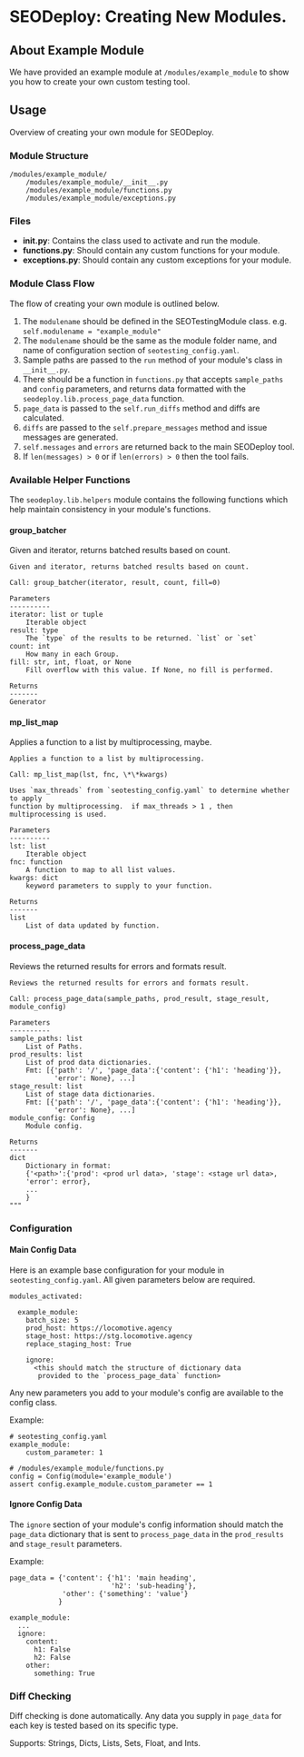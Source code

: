 # SEODeploy: Creating New Modules.


## About Example Module

We have provided an example module at `/modules/example_module` to show you how to create your own custom testing tool.

## Usage
Overview of creating your own module for SEODeploy.

### Module Structure

    /modules/example_module/
        /modules/example_module/__init__.py
        /modules/example_module/functions.py
        /modules/example_module/exceptions.py


### Files
* **__init__.py**: Contains the class used to activate and run the module.
* **functions.py**: Should contain any custom functions for your module.
* **exceptions.py**: Should contain any custom exceptions for your module.


### Module Class Flow
The flow of creating your own module is outlined below.

1. The `modulename` should be defined in the SEOTestingModule class. e.g. `self.modulename = "example_module"`
2. The `modulename` should be the same as the module folder name, and name of configuration section of `seotesting_config.yaml`.
3. Sample paths are passed to the `run` method of your module's class in `__init__.py`.
4. There should be a function in `functions.py` that accepts `sample_paths` and `config` parameters, and returns data formatted with the `seodeploy.lib.process_page_data` function.
5. `page_data` is passed to the `self.run_diffs` method and diffs are calculated.
6. `diffs` are passed to the `self.prepare_messages` method and issue messages are generated.
7. `self.messages` and `errors` are returned back to the main SEODeploy tool.
8. If `len(messages) > 0` or if `len(errors) > 0` then the tool fails.


### Available Helper Functions

The `seodeploy.lib.helpers` module contains the following functions which help maintain consistency in your module's functions.

#### group_batcher

  Given and iterator, returns batched results based on count.

    Given and iterator, returns batched results based on count.

    Call: group_batcher(iterator, result, count, fill=0)

    Parameters
    ----------
    iterator: list or tuple
        Iterable object
    result: type
        The `type` of the results to be returned. `list` or `set`
    count: int
        How many in each Group.
    fill: str, int, float, or None
        Fill overflow with this value. If None, no fill is performed.

    Returns
    -------
    Generator

#### mp_list_map

  Applies a function to a list by multiprocessing, maybe.

    Applies a function to a list by multiprocessing.

    Call: mp_list_map(lst, fnc, \*\*kwargs)

    Uses `max_threads` from `seotesting_config.yaml` to determine whether to apply
    function by multiprocessing.  if max_threads > 1 , then multiprocessing is used.

    Parameters
    ----------
    lst: list
        Iterable object
    fnc: function
        A function to map to all list values.
    kwargs: dict
        keyword parameters to supply to your function.

    Returns
    -------
    list
        List of data updated by function.


#### process_page_data

  Reviews the returned results for errors and formats result.

    Reviews the returned results for errors and formats result.

    Call: process_page_data(sample_paths, prod_result, stage_result, module_config)

    Parameters
    ----------
    sample_paths: list
        List of Paths.
    prod_results: list
        List of prod data dictionaries.
        Fmt: [{'path': '/', 'page_data':{'content': {'h1': 'heading'}},
               'error': None}, ...]
    stage_result: list
        List of stage data dictionaries.
        Fmt: [{'path': '/', 'page_data':{'content': {'h1': 'heading'}},
               'error': None}, ...]
    module_config: Config
        Module config.

    Returns
    -------
    dict
        Dictionary in format:
        {'<path>':{'prod': <prod url data>, 'stage': <stage url data>,
        'error': error},
        ...
        }
    """

### Configuration

#### Main Config Data

  Here is an example base configuration for your module in `seotesting_config.yaml`. All given parameters below are required.

    modules_activated:

      example_module:
        batch_size: 5
        prod_host: https://locomotive.agency
        stage_host: https://stg.locomotive.agency
        replace_staging_host: True

        ignore:
          <this should match the structure of dictionary data
           provided to the `process_page_data` function>


  Any new parameters you add to your module's config are available to the config class.

  Example:

    # seotesting_config.yaml
    example_module:
        custom_parameter: 1

    # /modules/example_module/functions.py
    config = Config(module='example_module')
    assert config.example_module.custom_parameter == 1

#### Ignore Config Data

  The `ignore` section of your module's config information should match the `page_data`
  dictionary that is sent to `process_page_data` in the `prod_results` and `stage_result` parameters.

  Example:

    page_data = {'content': {'h1': 'main heading',
                             'h2': 'sub-heading'},
                 'other': {'something': 'value'}
                }

    example_module:
      ...
      ignore:
        content:
          h1: False
          h2: False
        other:
          something: True



### Diff Checking

Diff checking is done automatically.  Any data you supply in `page_data` for each key is tested based on its specific type.

Supports: Strings, Dicts, Lists, Sets, Float, and Ints.
